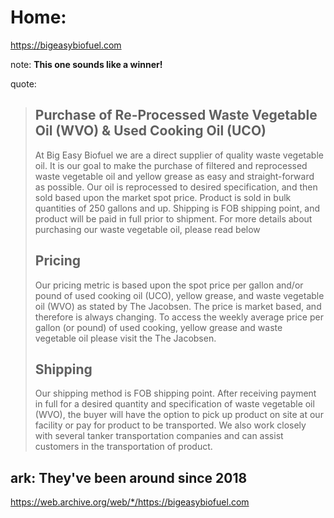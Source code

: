 # Home:
https://bigeasybiofuel.com

note: **This one sounds like a winner!**

quote:
>## Purchase of Re-Processed Waste Vegetable Oil (WVO) & Used Cooking Oil (UCO)
>At Big Easy Biofuel we are a direct supplier of quality waste vegetable oil. It is our goal to make the purchase of filtered and reprocessed waste vegetable oil and yellow grease as easy and straight-forward as possible. Our oil is reprocessed to desired specification, and then sold based upon the market spot price. Product is sold in bulk quantities of 250 gallons and up. Shipping is FOB shipping point, and product will be paid in full prior to shipment. For more details about purchasing our waste vegetable oil, please read below
>
>## Pricing
>Our pricing metric is based upon the spot price per gallon and/or pound of used cooking oil (UCO), yellow grease, and waste vegetable oil (WVO) as stated by The Jacobsen. The price is market based, and therefore is always changing. To access the weekly average price per gallon (or pound) of used cooking, yellow grease and waste vegetable oil please visit the The Jacobsen.
>
>## Shipping
>Our shipping method is FOB shipping point. After receiving payment in full for a desired quantity and specification of waste vegetable oil (WVO), the buyer will have the option to pick up product on site at our facility or pay for product to be transported. We also work closely with several tanker transportation companies and can assist customers in the transportation of product.

## ark: They've been around since 2018
https://web.archive.org/web/*/https://bigeasybiofuel.com
